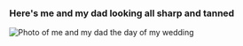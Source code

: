 ### Here's me and my dad looking all sharp and tanned

![Photo of me and my dad the day of my wedding](/_includes/assets/foto-matri-con-pap%C3%A1.jpg "This is me and my father")
